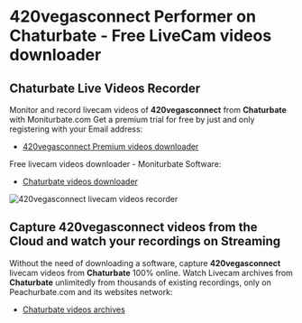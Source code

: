 # 420vegasconnect Performer on Chaturbate - Free LiveCam videos downloader

## Chaturbate Live Videos Recorder

Monitor and record livecam videos of **420vegasconnect** from **Chaturbate** with Moniturbate.com
Get a premium trial for free by just and only registering with your Email address:
* [420vegasconnect Premium videos downloader](https://moniturbate.com/request-demo-licence-key.html)

Free livecam videos downloader - Moniturbate Software:
* [Chaturbate videos downloader](https://moniturbate.com/moniturbate-download-software.html)

![420vegasconnect livecam videos recorder](https://peachurnet.com/templates/moniturbate-software.png)


## Capture 420vegasconnect videos from the Cloud and watch your recordings on Streaming

Without the need of downloading a software, capture **420vegasconnect** livecam videos from **Chaturbate** 100% online.
Watch Livecam archives from **Chaturbate** unlimitedly from thousands of existing recordings, only on Peachurbate.com and its websites network:
* [Chaturbate videos archives](https://peachurnet.com/)